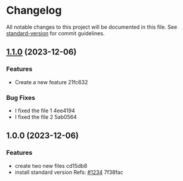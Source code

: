# Changelog

All notable changes to this project will be documented in this file. See [standard-version](https://github.com/conventional-changelog/standard-version) for commit guidelines.

## [1.1.0](https://github.com/JoBinsJP/AutomaticChangeLog/compare/v1.0.0...v1.1.0) (2023-12-06)


### Features

* Create a new feature 21fc632


### Bug Fixes

* I fixed the file 1 4ee4194
* I fixed the file 2 5ab0564

## 1.0.0 (2023-12-06)


### Features

* create two new files cd15db8
* install standard version Refs: [#1234](undefined/undefined/undefined/issues/1234) 7f38fac
